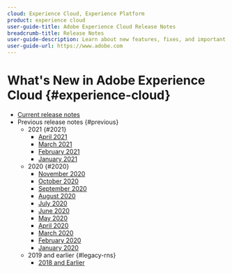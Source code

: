 ```yaml
---
cloud: Experience Cloud, Experience Platform
product: experience cloud
user-guide-title: Adobe Experience Cloud Release Notes
breadcrumb-title: Release Notes
user-guide-description: Learn about new features, fixes, and important notices in Adobe Experience Cloud and Experience Platform.
user-guide-url: https://www.adobe.com
---
```


# What's New in Adobe Experience Cloud {#experience-cloud}

+ [Current release notes](current.md)
+ Previous release notes {#previous}
    + 2021 {#2021}
        + [April 2021](c-legacy-releases/2021/04222021.md)
        + [March 2021](c-legacy-releases/2021/03252021.md)
        + [February 2021](c-legacy-releases/2021/02182021.md)
        + [January 2021](c-legacy-releases/2021/01142021.md)
    + 2020 {#2020}
        + [November 2020](c-legacy-releases/2020/10292020.md)
        + [October 2020](c-legacy-releases/2020/10082020.md)
        + [September 2020](c-legacy-releases/2020/09102020.md)
        + [August 2020](c-legacy-releases/2020/08132020.md)
        + [July 2020](c-legacy-releases/2020/07162020.md)
        + [June 2020](c-legacy-releases/2020/06182020.md)
        + [May 2020](c-legacy-releases/2020/05212020.md)
        + [April 2020](c-legacy-releases/2020/04162020.md)
        + [March 2020](c-legacy-releases/2020/03122020.md)
        + [February 2020](c-legacy-releases/2020/02202020.md)
        + [January 2020](c-legacy-releases/2020/01162020.md)
    + 2019 and earlier {#legacy-rns}
        + [2018 and Earlier](c-legacy-releases/2018-earlier.md)
